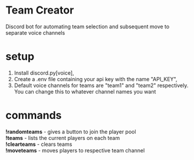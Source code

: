 # Team Creator 
Discord bot for automating team selection and subsequent move to separate voice channels
# setup
1. Install discord.py[voice], <br>
2. Create a .env file containing your api key with the name "API_KEY", <br>
3. Default voice channels for teams are "team1" and "team2" respectively. You can change this to whatever channel names you want
# commands
<b>!randomteams</b> - gives a button to join the player pool <br>
<b>!teams</b> - lists the current players on each team <br>
<b>!clearteams</b> - clears teams <br>
<b>!moveteams</b> - moves players to respective team channel
